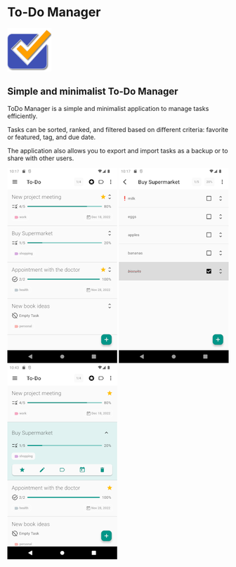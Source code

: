 # To-Do Manager

<img src="https://raw.githubusercontent.com/Webierta/todo_manager/main/fastlane/metadata/android/en/images/icon.png" width="100">

## Simple and minimalist To-Do Manager

ToDo Manager is a simple and minimalist application to manage tasks efficiently.

Tasks can be sorted, ranked, and filtered based on different criteria: favorite or featured, tag, and due date.

The application also allows you to export and import tasks as a backup or to share with other users.

![Screenshot](https://github.com/Webierta/todo_manager/blob/main/fastlane/metadata/android/en/images/phoneScreenshots/screenshot_1.png?raw=true) ![Screenshot](https://github.com/Webierta/todo_manager/blob/main/fastlane/metadata/android/en/images/phoneScreenshots/screenshot_2.png?raw=true) ![Screenshot](https://github.com/Webierta/todo_manager/blob/main/fastlane/metadata/android/en/images/phoneScreenshots/screenshot_3.png?raw=true)
